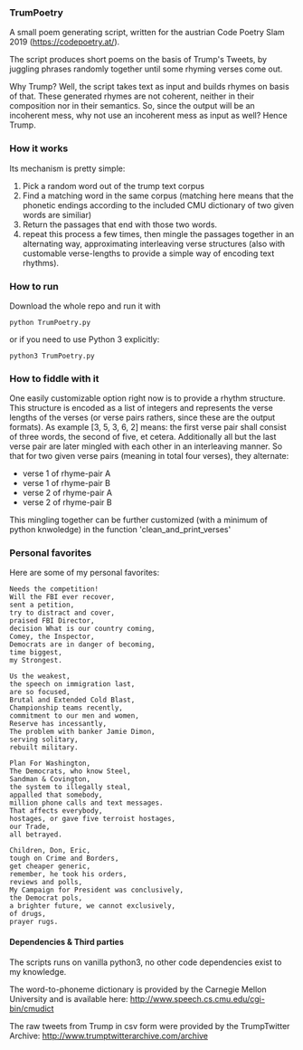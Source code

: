 

### TrumPoetry

A small poem generating script, written for the austrian Code Poetry Slam 2019 (https://codepoetry.at/).

The script produces short poems on the basis of Trump's Tweets, by juggling phrases randomly together until some rhyming verses come out.

Why Trump? Well, the script takes text as input and builds rhymes on basis of that. These generated rhymes are not coherent, neither in their composition nor in their semantics. So, since the output will be an incoherent mess, why not use an incoherent mess as input as well? Hence Trump.


### How it works

Its mechanism is pretty simple: 
1. Pick a random word out of the trump text corpus
2. Find a matching word in the same corpus (matching here means that the phonetic endings according to the included CMU dictionary of two given words are similiar)
3. Return the passages that end with those two words.
4. repeat this process a few times, then mingle the passages together in an alternating way, approximating interleaving verse structures (also with customable verse-lengths to provide a simple way of encoding text rhythms).


### How to run

Download the whole repo and run it with
```
python TrumPoetry.py
```
or if you need to use Python 3 explicitly:
```
python3 TrumPoetry.py
```

### How to fiddle with it

One easily customizable option right now is to provide a rhythm structure. This structure is encoded as a list of integers and represents the verse lengths of the verses (or verse pairs rathers, since these are the output formats). As example [3, 5, 3, 6, 2] means: the first verse pair shall consist of three words, the second of five, et cetera. Additionally all but the last verse pair are later mingled with each other in an interleaving manner. So that for two given verse pairs (meaning in total four verses), they alternate:
* verse 1 of rhyme-pair A
* verse 1 of rhyme-pair B
* verse 2 of rhyme-pair A
* verse 2 of rhyme-pair B

This mingling together can be further customized (with a minimum of python knwoledge) in the function 'clean_and_print_verses'

### Personal favorites

Here are some of my personal favorites:

```
Needs the competition!
Will the FBI ever recover,
sent a petition,
try to distract and cover,
praised FBI Director,
decision What is our country coming,
Comey, the Inspector,
Democrats are in danger of becoming,
time biggest,
my Strongest.
```

```
Us the weakest,
the speech on immigration last,
are so focused,
Brutal and Extended Cold Blast,
Championship teams recently,
commitment to our men and women,
Reserve has incessantly,
The problem with banker Jamie Dimon,
serving solitary,
rebuilt military.	
```

```
Plan For Washington,
The Democrats, who know Steel,
Sandman & Covington,
the system to illegally steal,
appalled that somebody,
million phone calls and text messages.
That affects everybody,
hostages, or gave five terroist hostages,
our Trade,
all betrayed.
```

```
Children, Don, Eric,
tough on Crime and Borders,
get cheaper generic,
remember, he took his orders,
reviews and polls,
My Campaign for President was conclusively,
the Democrat pols,
a brighter future, we cannot exclusively,
of drugs,
prayer rugs.
```


#### Dependencies & Third parties

The scripts runs on vanilla python3, no other code dependencies exist to my knowledge.

The word-to-phoneme dictionary is provided by the Carnegie Mellon University and is available here:
http://www.speech.cs.cmu.edu/cgi-bin/cmudict

The raw tweets from Trump in csv form were provided by the TrumpTwitter Archive:
http://www.trumptwitterarchive.com/archive
